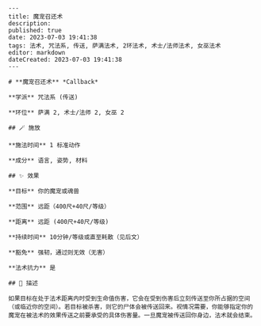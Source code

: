 
    ---
    title: 魔宠召还术
    description: 
    published: true
    date: 2023-07-03 19:41:38
    tags: 法术, 咒法系, 传送, 萨满法术, 2环法术, 术士/法师法术, 女巫法术
    editor: markdown
    dateCreated: 2023-07-03 19:41:38
    ---

    # **魔宠召还术** *Callback*

    **学派** 咒法系 (传送) 

    **环位** 萨满 2, 术士/法师 2, 女巫 2

    ## 🪄 施放

    **施法时间** 1 标准动作

    **成分** 语言, 姿势, 材料

    ## ✨ 效果 

    **目标** 你的魔宠或魂兽 

    **范围** 远距（400尺+40尺/等级）

    **距离** 远距 (400尺+40尺/等级)  

    **持续时间** 10分钟/等级或直至耗散（见后文） 

    **豁免** 强韧，通过则无效（无害）

    **法术抗力** 是

    ## 📖 描述

    如果目标在处于法术距离内时受到生命值伤害，它会在受到伤害后立刻传送至你所占据的空间（或临近你的空间）。若目标被杀害，则它的尸体会被传送回来。视情况需要，你能够指定你的魔宠在被法术的效果传送之前要承受的具体伤害量。一旦魔宠被传送回你身边，法术就会结束。
    